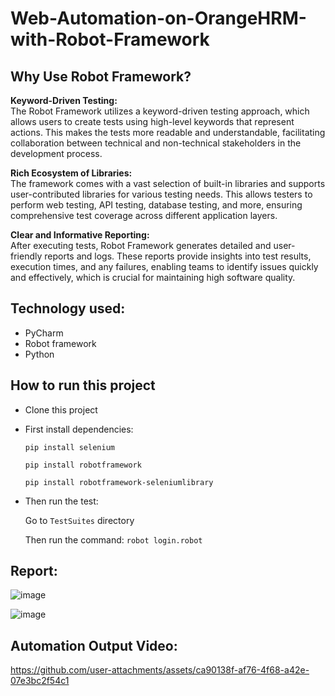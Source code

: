 # Web-Automation-on-OrangeHRM-with-Robot-Framework

## Why Use Robot Framework?

**Keyword-Driven Testing:**  
The Robot Framework utilizes a keyword-driven testing approach, which allows users to create tests using high-level keywords that represent actions. This makes the tests more readable and understandable, facilitating collaboration between technical and non-technical stakeholders in the development process.

**Rich Ecosystem of Libraries:**  
The framework comes with a vast selection of built-in libraries and supports user-contributed libraries for various testing needs. This allows testers to perform web testing, API testing, database testing, and more, ensuring comprehensive test coverage across different application layers.

**Clear and Informative Reporting:**  
After executing tests, Robot Framework generates detailed and user-friendly reports and logs. These reports provide insights into test results, execution times, and any failures, enabling teams to identify issues quickly and effectively, which is crucial for maintaining high software quality.

## Technology used:
- PyCharm
- Robot framework
- Python

## How to run this project

- Clone this project
- First install dependencies:

  ```pip install selenium```

  ```pip install robotframework```

  ```pip install robotframework-seleniumlibrary```

- Then run the test:

    Go to ```TestSuites``` directory

    Then run the command: ```robot login.robot```

## Report:

![image](https://github.com/user-attachments/assets/1d0adfe9-0b28-4b85-9d61-c7949f3407c0)

![image](https://github.com/user-attachments/assets/e019038c-21c8-4f52-ba4b-c1fa33dd116a)

## Automation Output Video:

https://github.com/user-attachments/assets/ca90138f-af76-4f68-a42e-07e3bc2f54c1

